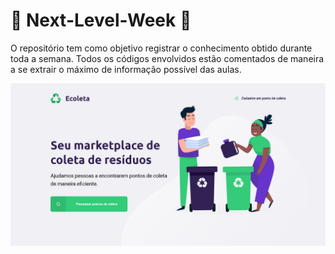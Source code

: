 # :rocket: Next-Level-Week :beginner:

O repositório tem como objetivo registrar o conhecimento obtido durante toda a semana. Todos os códigos envolvidos estão comentados de maneira a se extrair o máximo de informação possível das aulas.

![Screenshot](pages/page-home.PNG)